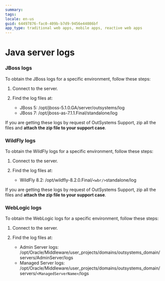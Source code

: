 ```yaml
---
summary:
tags: 
locale: en-us
guid: 64497876-fac0-409b-b7d9-9456e44086bf
app_type: traditional web apps, mobile apps, reactive web apps
---
```


# Java server logs

### JBoss logs

To obtain the JBoss logs for a specific environment, follow these steps:

1. Connect to the server.

1. Find the log files at:
     * JBoss 5: /opt/jboss-5.1.0.GA/server/outsystems/log
     * JBoss 7: /opt/jboss-as-7.1.1.Final/standalone/log

If you are getting these logs by request of OutSystems Support, zip all the files and **attach the zip file to your support case**.

### WildFly logs

To obtain the WildFly logs for a specific environment, follow these steps:

1. Connect to the server.

1. Find the log files at:
     * WildFly 8.2: /opt/wildfly-8.2.0.Final/`<wbr/>`standalone/log

If you are getting these logs by request of OutSystems Support, zip all the files and **attach the zip file to your support case**.

### WebLogic logs

To obtain the WebLogic logs for a specific environment, follow these steps:

1. Connect to the server.

1. Find the log files at:
     * Admin Server logs: /opt/Oracle/Middleware/user_projects/domains/outsystems_domain/servers/AdminServer/logs
     * Managed Server logs: /opt/Oracle/Middleware/user_projects/domains/outsystems_domain/servers/`<ManagedServerName>`/logs


